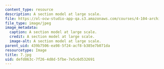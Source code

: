 ```yaml
---
content_type: resource
description: A section model at large scale.
file: https://ol-ocw-studio-app-qa.s3.amazonaws.com/courses/4-104-architecture-studio-intentions-spring-2005/defd863c7f264d8d5fbe7e5c6d532691_7.jpg
file_type: image/jpeg
image_metadata:
  caption: A section model at large scale.
  credit: A section model at large scale.
  image-alt: A section model at large scale.
parent_uid: 439b7506-ea98-5f24-acf8-b385e7b071da
resourcetype: Image
title: 7.jpg
uid: defd863c-7f26-4d8d-5fbe-7e5c6d532691
---
```

